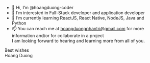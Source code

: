 - 👋 Hi, I’m @hoangduong-coder
- 👀 I’m interested in Full-Stack developer and application developer
- 🌱 I’m currently learning ReactJS, React Native, NodeJS, Java and Python
- 📫 You can reach me at hoangduongphantri@gmail.com for more information and/or for collaborate in a project  
I am looking forward to hearing and learning more from all of you.  

Best wishes  
Hoang Duong

<!---
hoangduong-coder/hoangduong-coder is a ✨ special ✨ repository because its `README.md` (this file) appears on your GitHub profile.
You can click the Preview link to take a look at your changes.
--->
